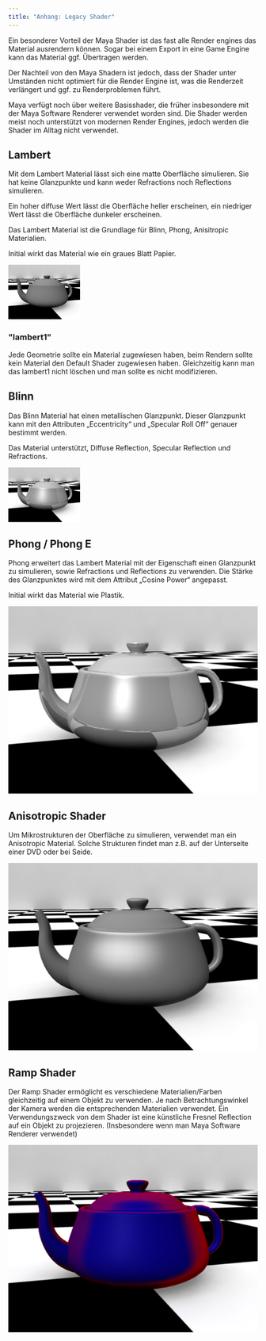 ```yaml
---
title: "Anhang: Legacy Shader"
---
```


Ein besonderer Vorteil der Maya Shader ist das fast alle Render engines das Material ausrendern können.
Sogar bei einem Export in eine Game Engine kann das Material ggf. Übertragen werden.

Der Nachteil von den Maya Shadern ist jedoch, dass der Shader unter Umständen nicht optimiert für die Render Engine ist,
was die Renderzeit verlängert und ggf. zu Renderproblemen führt.

Maya verfügt noch über weitere Basisshader, die früher insbesondere mit der Maya Software Renderer verwendet worden sind.
Die Shader werden meist noch unterstützt von modernen Render Engines, jedoch werden die Shader im Alltag nicht verwendet.


## Lambert

Mit dem Lambert Material lässt sich eine matte Oberfläche simulieren.
Sie hat keine Glanzpunkte und kann weder Refractions noch Reflections simulieren.

Ein hoher diffuse Wert lässt die Oberfläche heller erscheinen, ein niedriger Wert lässt die Oberfläche dunkeler erscheinen.

Das Lambert Material ist die Grundlage für Blinn, Phong, Anisitropic Materialien.

Initial wirkt das Material wie ein graues Blatt Papier.

![Lambert](/07_shading/images/03_mayabasic/lambert.png)

### "lambert1"

Jede Geometrie sollte ein Material zugewiesen haben, beim Rendern sollte kein Material den Default Shader zugewiesen haben.
Gleichzeitig kann man das lambert1 nicht löschen und man sollte es nicht modifizieren.

## Blinn

Das Blinn Material hat einen metallischen Glanzpunkt.
Dieser Glanzpunkt kann mit den Attributen „Eccentricity“ und „Specular Roll Off“ genauer bestimmt werden.

Das Material unterstützt, Diffuse Reflection, Specular Reflection und Refractions.

![Blinn](/07_shading/images/03_mayabasic/blinn.png)


## Phong / Phong E

Phong erweitert das Lambert Material mit der Eigenschaft einen Glanzpunkt zu simulieren,
sowie Refractions und Reflections zu verwenden.
Die Stärke des Glanzpunktes wird mit dem Attribut „Cosine Power“ angepasst.

Initial wirkt das Material wie Plastik.

![Phong](/a_anhang/images/shading/phong.png)

## Anisotropic Shader

Um Mikrostrukturen der Oberfläche zu simulieren, verwendet man ein Anisotropic Material.
Solche Strukturen findet man z.B. auf der Unterseite einer DVD oder bei Seide.

![Anisotropic](/a_anhang/images/shading/anisotropic.png)

## Ramp Shader

Der Ramp Shader ermöglicht es verschiedene Materialien/Farben gleichzeitig auf einem Objekt zu verwenden. Je nach Betrachtungswinkel der Kamera werden die entsprechenden Materialien verwendet. Ein Verwendungszweck von dem Shader ist eine künstliche Fresnel Reflection auf ein Objekt zu projezieren. (Insbesondere wenn man Maya Software Renderer verwendet)

![Ramp Shader](/a_anhang/images/shading/rampshader.png)
